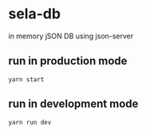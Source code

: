 # sela-db

in memory jSON DB using json-server

## run in production mode
`yarn start`

## run in development mode
`yarn run dev`
